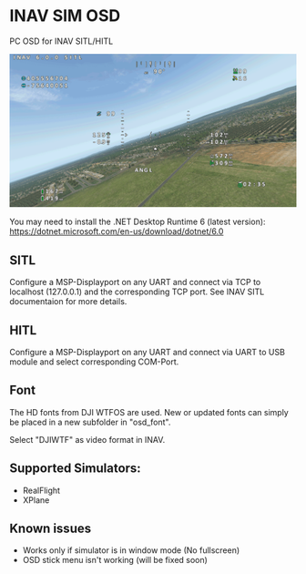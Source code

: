﻿# INAV SIM OSD

PC OSD for INAV SITL/HITL

![INAV-Sim-OSD](img/INAV-SIM-OSD.png)

You may need to install the .NET Desktop Runtime 6 (latest version): https://dotnet.microsoft.com/en-us/download/dotnet/6.0

## SITL
Configure a MSP-Displayport on any UART and connect via TCP to localhost (127.0.0.1) and the corresponding TCP port.
See INAV SITL documentaion for more details.

## HITL
Configure a MSP-Displayport on any UART and connect via UART to USB module and select corresponding COM-Port.

## Font
The HD fonts from DJI WTFOS are used. New or updated fonts can simply be placed in a new subfolder in "osd_font".

Select "DJIWTF" as video format in INAV.

## Supported Simulators:
- RealFlight
- XPlane

## Known issues
- Works only if simulator is in window mode (No fullscreen)
- OSD stick menu isn't working (will be fixed soon)